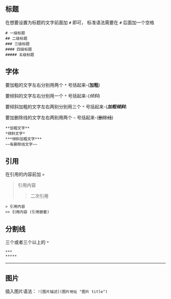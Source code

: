 ## 标题
在想要设置为标题的文字前面加 `#` 即可，
标准语法需要在 `#` 后面加一个空格
```
# 一级标题
## 二级标题
### 三级标题
#### 四级标题
##### 五级标题
```

## 字体
要加粗的文字左右分别用两个 `*` 号括起来-(**加粗**)

要倾斜的文字左右分别用一个 `*` 号括起来-(*倾斜*)

要倾斜加粗的文字左右两别分别用三个 `*` 号括起来-(***加粗倾斜***)

要加删除线的文字左右两别用两个 `~` 号括起来-(~~删除线~~)
```
**加粗文字**
*倾斜文字*
***倾斜加粗文字***
~~有删除线文字~~
```

## 引用
在引用的内容前加 `>`

> 引用内容
>> 二次引用

```
> 引用内容
>> 引用内容 (引用嵌套)
```

## 分割线
三个或者三个以上的 `*` 

```
***
*****
```
***

## 图片
插入图片语法：
`![图片描述](图片地址 "图片 title")`
